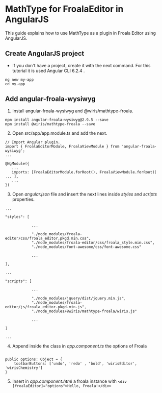 
# MathType for FroalaEditor in AngularJS

This guide explains how to use MathType as a plugin in Froala Editor using AngularJS.

## Create AngularJS project

* If you don't have a project, create it with the next command. For this tutorial it is used Angular CLI 6.2.4 .

~~~
ng new my-app
cd my-app
~~~

## Add angular-froala-wysiwyg

1. Install angular-froala-wysiwyg and @wiris/mathtype-froala.

~~~
npm install angular-froala-wysiwyg@2.9.5 --save
npm install @wiris/mathtype-froala --save
~~~

2. Open src/app/app.module.ts and add the next.

~~~
// Import Angular plugin.
import { FroalaEditorModule, FroalaViewModule } from 'angular-froala-wysiwyg';
...

@NgModule({
   ...
   imports: [FroalaEditorModule.forRoot(), FroalaViewModule.forRoot() ... ],
   ...
})
~~~

3. Open _angular.json_ file and insert the next lines inside _styles_ and _scripts_ properties.

~~~
...

"styles": [

            ...

            "./node_modules/froala-editor/css/froala_editor.pkgd.min.css",
            "./node_modules/froala-editor/css/froala_style.min.css",
            "./node_modules/font-awesome/css/font-awesome.css"

            ...

],

...

"scripts": [

            ...

            "./node_modules/jquery/dist/jquery.min.js",
            "./node_modules/froala-editor/js/froala_editor.pkgd.min.js",
            "./node_modules/@wiris/mathtype-froala/wiris.js"

            ...

]

...
~~~

4. Append inside the class in _app.component.ts_ the options of Froala

~~~

public options: Object = {
    toolbarButtons: ['undo', 'redo' , 'bold', 'wirisEditor', 'wirisChemistry']
}

~~~

5. Insert in _app.component.html_ a froala instance with `<div [froalaEditor]="options">Hello, Froala!</div>`